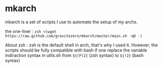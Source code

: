 # mkarch

mkarch is a set of scripts I use to automate the setup of my archs.

the one-liner :
`zsh <(wget https://raw.github.com/gravitezero/mkarch/master/main.sh -qO -)`

About zsh :
zsh is the default shell in arch, that's why I used it.
However, the scripts should be fully compatible with bash if one replace the variable indiraction syntax in utils.sh from `${(P)2}` (zsh syntax) to `${!2}` (bash syntax)